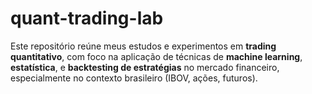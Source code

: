# quant-trading-lab
Este repositório reúne meus estudos e experimentos em **trading quantitativo**, com foco na aplicação de técnicas de **machine learning**, **estatística**, e **backtesting de estratégias** no mercado financeiro, especialmente no contexto brasileiro (IBOV, ações, futuros).
